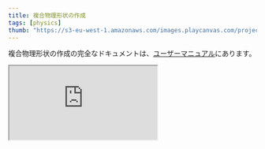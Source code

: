 ```yaml
---
title: 複合物理形状の作成
tags: [physics]
thumb: "https://s3-eu-west-1.amazonaws.com/images.playcanvas.com/projects/12/688146/E92618-image-75.jpg"
---
```


複合物理形状の作成の完全なドキュメントは、[ユーザーマニュアル][documentation-page]にあります。

<div className="iframe-container">
    <iframe loading="lazy" src="https://playcanv.as/p/KXZ5Lsda/" title="Compound Physics Shapes"></iframe>
</div>

[documentation-page]: /user-manual/physics/compound-shapes/

